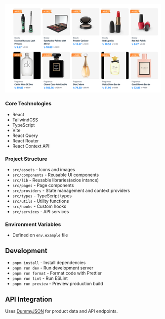 ![Screenshot](image.png)

### Core Technologies

- React
- TailwindCSS
- TypeScript
- Vite
- React Query
- React Router
- React Context API

### Project Structure

- `src/assets` - Icons and images
- `src/components` - Reusable UI components
- `src/lib` - Reusable libraries(axios intance)
- `src/pages` - Page components
- `src/providers` - State management and context providers
- `src/types` - TypeScript types
- `src/utils` - Utility functions
- `src/hooks` - Custom hooks
- `src/services` - API services

### Environment Variables

- Defined on `env.example` file

## Development

- `pnpm install` - Install dependencies
- `pnpm run dev` - Run development server
- `pnpm run format` - Format code with Prettier
- `pnpm run lint` - Run ESLint
- `pnpm run preview` - Preview production build

## API Integration

Uses [DummyJSON](https://dummyjson.com/) for product data and API endpoints.
